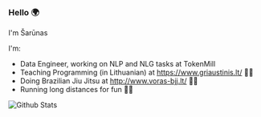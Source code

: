 ### Hello 🌍 
I'm Šarūnas

I'm:
- Data Engineer, working on NLP and NLG tasks at TokenMill
- Teaching Programming (in Lithuanian) at https://www.griaustinis.lt/ 👨‍🏫
- Doing Brazilian Jiu Jitsu at http://www.voras-bjj.lt/ 🧎‍♂️
- Running long distances for fun 🏃‍♂️

![Github Stats](https://github-readme-stats.vercel.app/api?username=zaibacu&show_icons=true&theme=normal)
